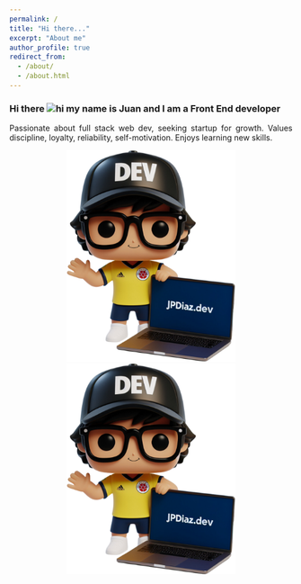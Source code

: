 ```yaml
---
permalink: /
title: "Hi there..."
excerpt: "About me"
author_profile: true
redirect_from:
  - /about/
  - /about.html
---
```


### Hi there <img src="https://user-images.githubusercontent.com/1303154/88677602-1635ba80-d120-11ea-84d8-d263ba5fc3c0.gif" width="28px" alt="hi"> my name is Juan and I am a Front End developer

<p align="justify">
Passionate about full stack web dev, seeking startup for growth. Values discipline, loyalty, reliability, self-motivation. Enjoys learning new skills.</p>
<div align="center">
  <a href="https://jpdiaz.dev">
    <img src="../images/avatar.svg" width="300">
    <img src="../images/avatar.png" width="300">
  </a>
</div>
